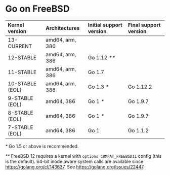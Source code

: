 # Go on FreeBSD

| **Kernel version** | **Architectures** | **Initial support version** | **Final support version** |
|:-------------------|:------------------|:----------------------------|:--------------------------|
| 13-CURRENT         | amd64, arm, 386   |                             |                           |
| 12-STABLE          | amd64, arm, 386   | Go 1.12 _**_                |                           |
| 11-STABLE          | amd64, arm, 386   | Go 1.7                      |                           |
| 10-STABLE (EOL)    | amd64, arm, 386   | Go 1.3 _*_                  | Go 1.12.2                 |
| 9-STABLE (EOL)     | amd64, 386        | Go 1 _*_                    | Go 1.9.7                  |
| 8-STABLE (EOL)     | amd64, 386        | Go 1 _*_                    | Go 1.9.7                  |
| 7-STABLE (EOL)     | amd64, 386        | Go 1                        | Go 1.1.2                  |

_*_ Go 1.5 or above is recommended.

_**_ FreeBSD 12 requires a kernel with `options COMPAT_FREEBSD11` config (this is the default). 64-bit inode aware system calls are available since https://golang.org/cl/143637. See https://golang.org/issues/22447.